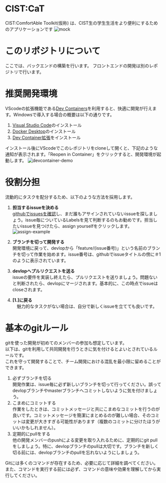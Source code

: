 # CIST:CaT
CIST:ComfortAble Toolkit(仮称) は、CIST生の学生生活をより便利にするためのアプリケーションです
![mock](https://user-images.githubusercontent.com/41831807/219938781-83d66e09-8fad-45c1-936a-d9281116d446.png)
# このリポジトリについて
ここでは、バックエンドの構築を行います。
フロントエンドの開発は別のレポジトリで行います。


# 推奨開発環境
VScodeの拡張機能である[Dev Containers](https://code.visualstudio.com/docs/devcontainers/containers)を利用すると、快適に開発が行えます。Windowsで導入する場合の概要は以下の通りです。
1. [Visual Studio Code](https://code.visualstudio.com/)のインストール
2. [Docker Desktop](https://www.docker.com/products/docker-desktop/)のインストール
3. [Dev Container拡張](https://marketplace.visualstudio.com/items?itemName=ms-vscode-remote.remote-containers)をインストール

インストール後にVScodeでこのレポジトリをcloneして開くと、下記のような通知が表示されます。「Reopen in Container」をクリックすると、開発環境が起動します。
![devcontainer-demo](https://user-images.githubusercontent.com/41831807/219937556-43b980e2-caf6-4fa8-8f0b-7fea16138995.png)


# 役割分担
流動的にタスクを配分するため、以下のような方法を採用します。


1. **担当するissueを決める**  
[githubでissuesを確認](https://github.com/ItisNoMatter/cist-cat/issues)し、まだ誰もアサインされていないissueを探しましょう。issue毎についているLabelsを見て判断するのもお勧めです。担当したいissueを見つけたら、assign yourselfをクリックします。
![assign-example](https://user-images.githubusercontent.com/41831807/219937092-98369e9c-5dba-42bc-91bb-7c28c4c4919c.png)

2. **ブランチを切って開発する**  
開発環境に戻って、devlopから「feature/(issue番号)」という名前のブランチを切って作業を始めます。issue番号は、githubでissueタイトルの傍に＃1のように表示されています。

3. **devlopへプルリクエストを送る**  
issueの要件を実装し終えたら、プルリクエストを送りましょう。問題ないと判断されたら、devlopにマージされます。基本的に、この時点でissueはcloseされます。
4. **[1.]に戻る**  
　魅力的なタスクがない場合は、自分で新しくissueを立てても良いです。

# 基本のgitルール
gitを使った開発が初めてのメンバーの参加も想定しています。  
以下は、gitを利用して共同開発を行うときに気を付けるとよいとされているルールです。  
これを守って開発することで、チーム開発における混乱を最小限に留めることができます。
1. 必ずブランチを切る  
開発作業は、issue毎に必ず新しいブランチを切って行ってください。誤ってdevlopブランチやmasterブランチへコミットしないように気を付けましょう。
2. こまめにコミットする  
作業をしたときは、コミットメッセージと共にこまめなコミットを行うのが良いです。コミットメッセージを簡潔にまとめるのが難しい場合、そのコミットは変更が大きすぎる可能性があります（複数のコミットに分けたほうがいいかもしれません）。
3. 定期的にpullをする  
他の開発メンバーのpushによる変更を取り入れるために、定期的にgit pullをしましょう。特に、devlopブランチのpullは大切です。ブランチを新しく切る前には、devlopブランチのpullを忘れないようにしましょう。

Gitには多くのコマンドが存在するため、必要に応じて詳細を調べてください。また、コマンドを実行する前には必ず、コマンドの意味や効果を理解してから実行してください。